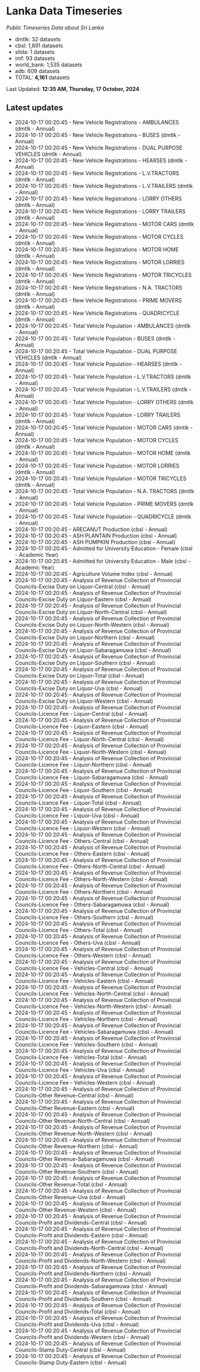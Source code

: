 # Lanka Data Timeseries
*Public Timeseries Data about Sri Lanka*

* dmtlk: 32 datasets
* cbsl: 1,891 datasets
* sltda: 1 datasets
* imf: 93 datasets
* world_bank: 1,535 datasets
* adb: 609 datasets
* TOTAL: **4,161** datasets

Last Updated: **12:35 AM, Thursday, 17 October, 2024**

## Latest updates

* 2024-10-17 00:20:45 - New Vehicle Registrations - AMBULANCES (dmtlk - Annual)
* 2024-10-17 00:20:45 - New Vehicle Registrations - BUSES (dmtlk - Annual)
* 2024-10-17 00:20:45 - New Vehicle Registrations - DUAL PURPOSE VEHICLES (dmtlk - Annual)
* 2024-10-17 00:20:45 - New Vehicle Registrations - HEARSES (dmtlk - Annual)
* 2024-10-17 00:20:45 - New Vehicle Registrations - L.V.TRACTORS (dmtlk - Annual)
* 2024-10-17 00:20:45 - New Vehicle Registrations - L.V.TRAILERS (dmtlk - Annual)
* 2024-10-17 00:20:45 - New Vehicle Registrations - LORRY OTHERS (dmtlk - Annual)
* 2024-10-17 00:20:45 - New Vehicle Registrations - LORRY TRAILERS (dmtlk - Annual)
* 2024-10-17 00:20:45 - New Vehicle Registrations - MOTOR CARS (dmtlk - Annual)
* 2024-10-17 00:20:45 - New Vehicle Registrations - MOTOR CYCLES (dmtlk - Annual)
* 2024-10-17 00:20:45 - New Vehicle Registrations - MOTOR HOME (dmtlk - Annual)
* 2024-10-17 00:20:45 - New Vehicle Registrations - MOTOR LORRIES (dmtlk - Annual)
* 2024-10-17 00:20:45 - New Vehicle Registrations - MOTOR TRICYCLES (dmtlk - Annual)
* 2024-10-17 00:20:45 - New Vehicle Registrations - N.A. TRACTORS (dmtlk - Annual)
* 2024-10-17 00:20:45 - New Vehicle Registrations - PRIME MOVERS (dmtlk - Annual)
* 2024-10-17 00:20:45 - New Vehicle Registrations - QUADRICYCLE (dmtlk - Annual)
* 2024-10-17 00:20:45 - Total Vehicle Population - AMBULANCES (dmtlk - Annual)
* 2024-10-17 00:20:45 - Total Vehicle Population - BUSES (dmtlk - Annual)
* 2024-10-17 00:20:45 - Total Vehicle Population - DUAL PURPOSE VEHICLES (dmtlk - Annual)
* 2024-10-17 00:20:45 - Total Vehicle Population - HEARSES (dmtlk - Annual)
* 2024-10-17 00:20:45 - Total Vehicle Population - L.V.TRACTORS (dmtlk - Annual)
* 2024-10-17 00:20:45 - Total Vehicle Population - L.V.TRAILERS (dmtlk - Annual)
* 2024-10-17 00:20:45 - Total Vehicle Population - LORRY OTHERS (dmtlk - Annual)
* 2024-10-17 00:20:45 - Total Vehicle Population - LORRY TRAILERS (dmtlk - Annual)
* 2024-10-17 00:20:45 - Total Vehicle Population - MOTOR CARS (dmtlk - Annual)
* 2024-10-17 00:20:45 - Total Vehicle Population - MOTOR CYCLES (dmtlk - Annual)
* 2024-10-17 00:20:45 - Total Vehicle Population - MOTOR HOME (dmtlk - Annual)
* 2024-10-17 00:20:45 - Total Vehicle Population - MOTOR LORRIES (dmtlk - Annual)
* 2024-10-17 00:20:45 - Total Vehicle Population - MOTOR TRICYCLES (dmtlk - Annual)
* 2024-10-17 00:20:45 - Total Vehicle Population - N.A. TRACTORS (dmtlk - Annual)
* 2024-10-17 00:20:45 - Total Vehicle Population - PRIME MOVERS (dmtlk - Annual)
* 2024-10-17 00:20:45 - Total Vehicle Population - QUADRICYCLE (dmtlk - Annual)
* 2024-10-17 00:20:45 - ARECANUT Production (cbsl - Annual)
* 2024-10-17 00:20:45 - ASH PLANTAIN Production (cbsl - Annual)
* 2024-10-17 00:20:45 - ASH PUMPKIN Production (cbsl - Annual)
* 2024-10-17 00:20:45 - Admitted for University Education - Female (cbsl - Academic Year)
* 2024-10-17 00:20:45 - Admitted for University Education - Male (cbsl - Academic Year)
* 2024-10-17 00:20:45 - Agriculture Volume Index (cbsl - Annual)
* 2024-10-17 00:20:45 - Analysis of Revenue Collection of Provincial Councils-Excise Duty on Liquor-Central (cbsl - Annual)
* 2024-10-17 00:20:45 - Analysis of Revenue Collection of Provincial Councils-Excise Duty on Liquor-Eastern (cbsl - Annual)
* 2024-10-17 00:20:45 - Analysis of Revenue Collection of Provincial Councils-Excise Duty on Liquor-North-Central (cbsl - Annual)
* 2024-10-17 00:20:45 - Analysis of Revenue Collection of Provincial Councils-Excise Duty on Liquor-North-Western (cbsl - Annual)
* 2024-10-17 00:20:45 - Analysis of Revenue Collection of Provincial Councils-Excise Duty on Liquor-Northern (cbsl - Annual)
* 2024-10-17 00:20:45 - Analysis of Revenue Collection of Provincial Councils-Excise Duty on Liquor-Sabaragamuwa (cbsl - Annual)
* 2024-10-17 00:20:45 - Analysis of Revenue Collection of Provincial Councils-Excise Duty on Liquor-Southern (cbsl - Annual)
* 2024-10-17 00:20:45 - Analysis of Revenue Collection of Provincial Councils-Excise Duty on Liquor-Total (cbsl - Annual)
* 2024-10-17 00:20:45 - Analysis of Revenue Collection of Provincial Councils-Excise Duty on Liquor-Uva (cbsl - Annual)
* 2024-10-17 00:20:45 - Analysis of Revenue Collection of Provincial Councils-Excise Duty on Liquor-Western (cbsl - Annual)
* 2024-10-17 00:20:45 - Analysis of Revenue Collection of Provincial Councils-Licence Fee - Liquor-Central (cbsl - Annual)
* 2024-10-17 00:20:45 - Analysis of Revenue Collection of Provincial Councils-Licence Fee - Liquor-Eastern (cbsl - Annual)
* 2024-10-17 00:20:45 - Analysis of Revenue Collection of Provincial Councils-Licence Fee - Liquor-North-Central (cbsl - Annual)
* 2024-10-17 00:20:45 - Analysis of Revenue Collection of Provincial Councils-Licence Fee - Liquor-North-Western (cbsl - Annual)
* 2024-10-17 00:20:45 - Analysis of Revenue Collection of Provincial Councils-Licence Fee - Liquor-Northern (cbsl - Annual)
* 2024-10-17 00:20:45 - Analysis of Revenue Collection of Provincial Councils-Licence Fee - Liquor-Sabaragamuwa (cbsl - Annual)
* 2024-10-17 00:20:45 - Analysis of Revenue Collection of Provincial Councils-Licence Fee - Liquor-Southern (cbsl - Annual)
* 2024-10-17 00:20:45 - Analysis of Revenue Collection of Provincial Councils-Licence Fee - Liquor-Total (cbsl - Annual)
* 2024-10-17 00:20:45 - Analysis of Revenue Collection of Provincial Councils-Licence Fee - Liquor-Uva (cbsl - Annual)
* 2024-10-17 00:20:45 - Analysis of Revenue Collection of Provincial Councils-Licence Fee - Liquor-Western (cbsl - Annual)
* 2024-10-17 00:20:45 - Analysis of Revenue Collection of Provincial Councils-Licence Fee - Others-Central (cbsl - Annual)
* 2024-10-17 00:20:45 - Analysis of Revenue Collection of Provincial Councils-Licence Fee - Others-Eastern (cbsl - Annual)
* 2024-10-17 00:20:45 - Analysis of Revenue Collection of Provincial Councils-Licence Fee - Others-North-Central (cbsl - Annual)
* 2024-10-17 00:20:45 - Analysis of Revenue Collection of Provincial Councils-Licence Fee - Others-North-Western (cbsl - Annual)
* 2024-10-17 00:20:45 - Analysis of Revenue Collection of Provincial Councils-Licence Fee - Others-Northern (cbsl - Annual)
* 2024-10-17 00:20:45 - Analysis of Revenue Collection of Provincial Councils-Licence Fee - Others-Sabaragamuwa (cbsl - Annual)
* 2024-10-17 00:20:45 - Analysis of Revenue Collection of Provincial Councils-Licence Fee - Others-Southern (cbsl - Annual)
* 2024-10-17 00:20:45 - Analysis of Revenue Collection of Provincial Councils-Licence Fee - Others-Total (cbsl - Annual)
* 2024-10-17 00:20:45 - Analysis of Revenue Collection of Provincial Councils-Licence Fee - Others-Uva (cbsl - Annual)
* 2024-10-17 00:20:45 - Analysis of Revenue Collection of Provincial Councils-Licence Fee - Others-Western (cbsl - Annual)
* 2024-10-17 00:20:45 - Analysis of Revenue Collection of Provincial Councils-Licence Fee - Vehicles-Central (cbsl - Annual)
* 2024-10-17 00:20:45 - Analysis of Revenue Collection of Provincial Councils-Licence Fee - Vehicles-Eastern (cbsl - Annual)
* 2024-10-17 00:20:45 - Analysis of Revenue Collection of Provincial Councils-Licence Fee - Vehicles-North-Central (cbsl - Annual)
* 2024-10-17 00:20:45 - Analysis of Revenue Collection of Provincial Councils-Licence Fee - Vehicles-North-Western (cbsl - Annual)
* 2024-10-17 00:20:45 - Analysis of Revenue Collection of Provincial Councils-Licence Fee - Vehicles-Northern (cbsl - Annual)
* 2024-10-17 00:20:45 - Analysis of Revenue Collection of Provincial Councils-Licence Fee - Vehicles-Sabaragamuwa (cbsl - Annual)
* 2024-10-17 00:20:45 - Analysis of Revenue Collection of Provincial Councils-Licence Fee - Vehicles-Southern (cbsl - Annual)
* 2024-10-17 00:20:45 - Analysis of Revenue Collection of Provincial Councils-Licence Fee - Vehicles-Total (cbsl - Annual)
* 2024-10-17 00:20:45 - Analysis of Revenue Collection of Provincial Councils-Licence Fee - Vehicles-Uva (cbsl - Annual)
* 2024-10-17 00:20:45 - Analysis of Revenue Collection of Provincial Councils-Licence Fee - Vehicles-Western (cbsl - Annual)
* 2024-10-17 00:20:45 - Analysis of Revenue Collection of Provincial Councils-Other Revenue-Central (cbsl - Annual)
* 2024-10-17 00:20:45 - Analysis of Revenue Collection of Provincial Councils-Other Revenue-Eastern (cbsl - Annual)
* 2024-10-17 00:20:45 - Analysis of Revenue Collection of Provincial Councils-Other Revenue-North-Central (cbsl - Annual)
* 2024-10-17 00:20:45 - Analysis of Revenue Collection of Provincial Councils-Other Revenue-North-Western (cbsl - Annual)
* 2024-10-17 00:20:45 - Analysis of Revenue Collection of Provincial Councils-Other Revenue-Northern (cbsl - Annual)
* 2024-10-17 00:20:45 - Analysis of Revenue Collection of Provincial Councils-Other Revenue-Sabaragamuwa (cbsl - Annual)
* 2024-10-17 00:20:45 - Analysis of Revenue Collection of Provincial Councils-Other Revenue-Southern (cbsl - Annual)
* 2024-10-17 00:20:45 - Analysis of Revenue Collection of Provincial Councils-Other Revenue-Total (cbsl - Annual)
* 2024-10-17 00:20:45 - Analysis of Revenue Collection of Provincial Councils-Other Revenue-Uva (cbsl - Annual)
* 2024-10-17 00:20:45 - Analysis of Revenue Collection of Provincial Councils-Other Revenue-Western (cbsl - Annual)
* 2024-10-17 00:20:45 - Analysis of Revenue Collection of Provincial Councils-Profit and Dividends-Central (cbsl - Annual)
* 2024-10-17 00:20:45 - Analysis of Revenue Collection of Provincial Councils-Profit and Dividends-Eastern (cbsl - Annual)
* 2024-10-17 00:20:45 - Analysis of Revenue Collection of Provincial Councils-Profit and Dividends-North-Central (cbsl - Annual)
* 2024-10-17 00:20:45 - Analysis of Revenue Collection of Provincial Councils-Profit and Dividends-North-Western (cbsl - Annual)
* 2024-10-17 00:20:45 - Analysis of Revenue Collection of Provincial Councils-Profit and Dividends-Northern (cbsl - Annual)
* 2024-10-17 00:20:45 - Analysis of Revenue Collection of Provincial Councils-Profit and Dividends-Sabaragamuwa (cbsl - Annual)
* 2024-10-17 00:20:45 - Analysis of Revenue Collection of Provincial Councils-Profit and Dividends-Southern (cbsl - Annual)
* 2024-10-17 00:20:45 - Analysis of Revenue Collection of Provincial Councils-Profit and Dividends-Total (cbsl - Annual)
* 2024-10-17 00:20:45 - Analysis of Revenue Collection of Provincial Councils-Profit and Dividends-Uva (cbsl - Annual)
* 2024-10-17 00:20:45 - Analysis of Revenue Collection of Provincial Councils-Profit and Dividends-Western (cbsl - Annual)
* 2024-10-17 00:20:45 - Analysis of Revenue Collection of Provincial Councils-Stamp Duty-Central (cbsl - Annual)
* 2024-10-17 00:20:45 - Analysis of Revenue Collection of Provincial Councils-Stamp Duty-Eastern (cbsl - Annual)